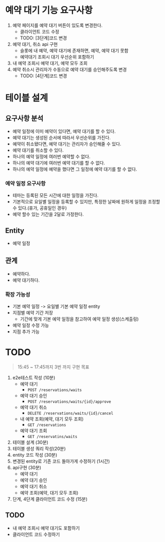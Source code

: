 # 예약 대기 기능 요구사항

1. 예약 페이지를 예약 대기 버튼이 있도록 변경한다.
    - 클라이언트 코드 수정
    - TODO: [3단계]코드 변경
2. 예약 대기, 취소 api 구현
    - 슬롯에 내 예약, 예약 대기에 존재하면, 예약, 예약 대기 못함
    - 예약대기 조회시 대기 우선순위 포함하기
3. 내 예약 조회시 예약 대기, 예약 모두 조회
4. 예약 취소시 관리자가 수동으로 예약 대기를 승인해주도록 변경
    - TODO: [4단계]코드 변경

# 테이블 설계

## 요구사항 분석

- 예약 일정에 이미 예약이 있다면, 예약 대기를 할 수 있다.
- 예약 대기는 생성된 순서에 따라서 우선순위를 가진다.
- 예약이 취소됐다면, 예약 대기는 관리자가 승인해줄 수 있다.
- 예약 대기를 취소할 수 있다.
- 하나의 예약 일정에 여러번 예약할 수 없다.
- 하나의 예약 대기에 여러번 예약 대기를 할 수 없다.
- 하나의 예약 일정에 예약을 했다면 그 일정에 예약 대기를 할 수 없다.

### 예약 일정 요구사항

- 테마는 등록된 모든 시간에 대한 일정을 가진다.
- 기본적으로 요일별 일정을 등록할 수 있지만, 특정한 날짜에 원하게 일정을 조정할 수 있다.(휴가, 공휴일인 경우)
- 예약 할수 있는 기간을 2달로 가정한다.

## Entity

- 예약 일정

## 관계

- 예약하다.
- 예약 대기하다.

### 확장 가능성

- 기본 예약 일정 -> 요일별 기본 예약 일정 entity
- 지점별 예약 기간 저장
    - 기간에 맞게 기본 예약 일정을 참고하여 예약 일정 생성(스케출링)
- 예약 일정 수정 가능
- 지점 추가 가능

# TODO

> 15:45 ~ 17:45까지 3번 까지 구현 목표

1. e2e테스트 작성 (10분)
    - 예약 대기
        - `POST /reservations/waits`
    - 예약 대기 승인
        - `POST /reservations/waits/{id}/approve`
    - 예약 대기 취소
        - `DELETE /reservations/waits/{id}/cancel`
    - 내 예약 조회(예약, 대기 모두 조회)
        - `GET /reservations`
    - 예약 대기 조회
        - `GET /reservatins/waits`
2. 테이블 설계 (30분)
3. 테이블 생성 쿼리 작성(20분)
4. entity 코드 작성 (30분)
5. 변경된 entity로 기존 코드 돌아가게 수정하기 (1시간)
6. api구현 (30분)
    - 예약 대기
    - 예약 대기 승인
    - 예약 대기 취소
    - 예약 조회(예약, 대기 모두 조회)
7. 단계, 4단계 클라이언트 코드 수정 (15분)

## TODO

- 내 예약 조회시 예약 대기도 포함하기
- 클라이언트 코드 수정하기
